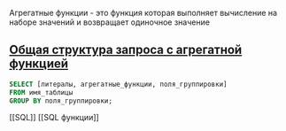 Агрегатные функции - это функция которая выполняет вычисление на наборе значений и возвращает одиночное значение

## [Общая структура запроса с агрегатной функцией](https://sql-academy.org/ru/guide/aggregate-functions#obshaya-struktura-zaprosa-s-agregatnoj-funkciej)

```sql
SELECT [литералы, агрегатные_функции, поля_группировки]
FROM имя_таблицы
GROUP BY поля_группировки;
```
[[SQL]]
[[SQL функции]]

